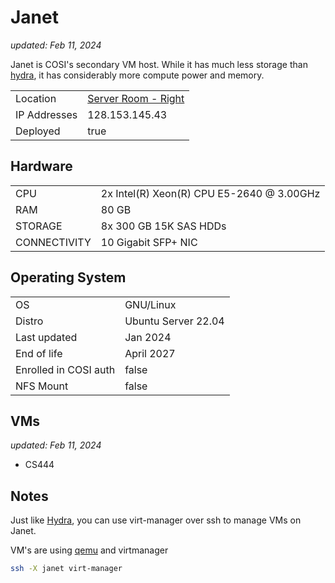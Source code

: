 # Janet

_updated: Feb 11, 2024_

Janet is COSI's secondary VM host. While it has much less storage than [hydra](./hydra.md), it has considerably more compute power and memory.

| | |
| :--- | :--- |
| Location | [Server Room - Right](../racks.md#right)
| IP Addresses | 128.153.145.43
| Deployed | true

## Hardware

| | |
| :--- | :--- |
| CPU | 2x Intel(R) Xeon(R) CPU E5-2640 @ 3.00GHz
| RAM | 80 GB
| STORAGE | 8x 300 GB 15K SAS HDDs
| CONNECTIVITY | 10 Gigabit SFP+ NIC

## Operating System

| | |
| :--- | :--- |
| OS | GNU/Linux
| Distro | Ubuntu Server 22.04
| Last updated | Jan 2024
| End of life | April 2027
| Enrolled in COSI auth | false
| NFS Mount | false

## VMs

_updated: Feb 11, 2024_

- CS444

## Notes

Just like [Hydra](./hydra.md), you can use virt-manager over ssh to manage VMs on Janet.

VM's are using [qemu](https://www.qemu.org/) and virtmanager
```sh
ssh -X janet virt-manager
```

